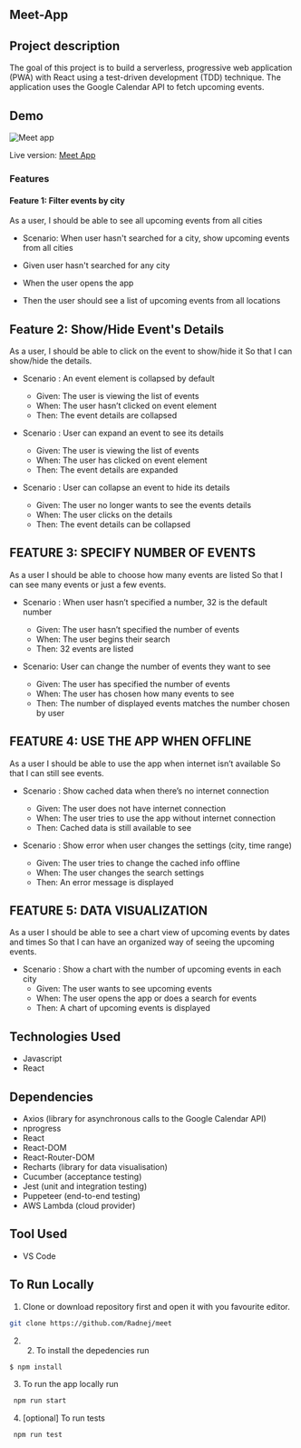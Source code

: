 ## Meet-App
## Project description

The goal of this project is to build a serverless, progressive web application (PWA) with React using a test-driven development (TDD) technique. The application uses the Google Calendar API to fetch upcoming events.

## Demo

![Meet app](https://user-images.githubusercontent.com/91905344/203155794-9dbb1345-34e1-4905-8920-b66c8f78d329.gif)

Live version: [Meet App](https://radnej.github.io/meet/)

### Features

#### Feature 1: Filter events by city

As a user, I should be able to see all upcoming events from all cities

- Scenario: When user hasn't searched for a city, show upcoming events from all cities

- Given user hasn't searched for any city
- When the user opens the app
- Then the user should see a list of upcoming events from all locations


## Feature 2: Show/Hide Event's Details

As a user, I should be able to click on the event to show/hide it So that I can show/hide the details.

- Scenario : An event element is collapsed by default

  - Given: The user is viewing the list of events
  - When: The user hasn’t clicked on event element
  - Then: The event details are collapsed

- Scenario : User can expand an event to see its details

  - Given: The user is viewing the list of events
  - When: The user has clicked on event element
  - Then: The event details are expanded

- Scenario : User can collapse an event to hide its details
  - Given: The user no longer wants to see the events details
  - When: The user clicks on the details
  - Then: The event details can be collapsed

## FEATURE 3: SPECIFY NUMBER OF EVENTS

As a user I should be able to choose how many events are listed So that I can see many events or just a few events.

- Scenario : When user hasn’t specified a number, 32 is the default number

  - Given: The user hasn’t specified the number of events
  - When: The user begins their search
  - Then: 32 events are listed

- Scenario: User can change the number of events they want to see
  - Given: The user has specified the number of events
  - When: The user has chosen how many events to see
  - Then: The number of displayed events matches the number chosen by user

## FEATURE 4: USE THE APP WHEN OFFLINE

As a user I should be able to use the app when internet isn’t available So that I can still see events.

- Scenario : Show cached data when there’s no internet connection

  - Given: The user does not have internet connection
  - When: The user tries to use the app without internet connection
  - Then: Cached data is still available to see

- Scenario : Show error when user changes the settings (city, time range)
  - Given: The user tries to change the cached info offline
  - When: The user changes the search settings
  - Then: An error message is displayed

## FEATURE 5: DATA VISUALIZATION

As a user I should be able to see a chart view of upcoming events by dates and times So that I can have an organized way of seeing the upcoming events.

- Scenario : Show a chart with the number of upcoming events in each city
  - Given: The user wants to see upcoming events
  - When: The user opens the app or does a search for events
  - Then: A chart of upcoming events is displayed
  
## Technologies Used

- Javascript
- React

## Dependencies

- Axios (library for asynchronous calls to the Google Calendar API)
- nprogress
- React
- React-DOM
- React-Router-DOM
- Recharts (library for data visualisation)
- Cucumber (acceptance testing)
- Jest (unit and integration testing)
- Puppeteer (end-to-end testing)
- AWS Lambda (cloud provider)



## Tool Used
- VS Code

## To Run Locally

1. Clone or download repository first and open it with you favourite editor.
```bash
git clone https://github.com/Radnej/meet
```
2. 2. To install the depedencies run
```bash
$ npm install
```
3. To run the app locally run
```bash
 npm run start 
 ```
4. [optional] To run tests
```bash
 npm run test
 ```



